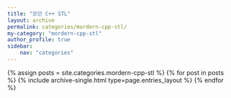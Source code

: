 ```yaml
---
title: "모던 C++ STL"
layout: archive
permalink: categories/mordern-cpp-stl/
my-category: "mordern-cpp-stl"
author_profile: true
sidebar: 
    nav: "categories"
---
```


{% assign posts = site.categories.mordern-cpp-stl %}
{% for post in posts %} {% include archive-single.html type=page.entries_layout %} {% endfor %}